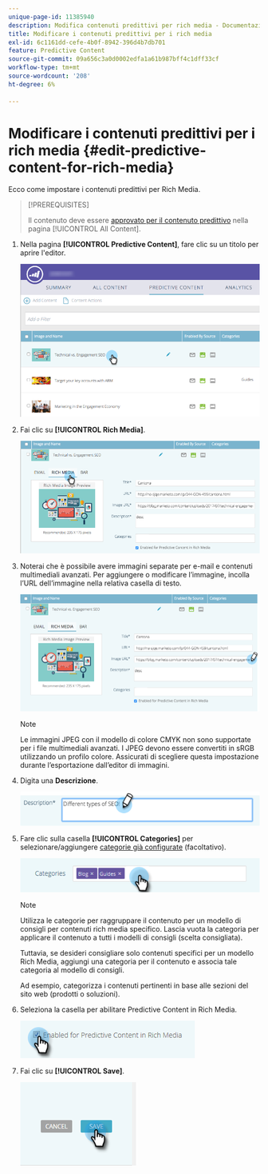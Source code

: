 ```yaml
---
unique-page-id: 11385940
description: Modifica contenuti predittivi per rich media - Documentazione Marketo - Documentazione del prodotto
title: Modificare i contenuti predittivi per i rich media
exl-id: 6c1161dd-cefe-4b0f-8942-396d4b7db701
feature: Predictive Content
source-git-commit: 09a656c3a0d0002edfa1a61b987bff4c1dff33cf
workflow-type: tm+mt
source-wordcount: '208'
ht-degree: 6%

---
```


# Modificare i contenuti predittivi per i rich media {#edit-predictive-content-for-rich-media}

Ecco come impostare i contenuti predittivi per Rich Media.

>[!PREREQUISITES]
>
>Il contenuto deve essere [approvato per il contenuto predittivo](/help/marketo/product-docs/predictive-content/working-with-all-content/approve-a-title-for-predictive-content.md) nella pagina [!UICONTROL All Content].

1. Nella pagina **[!UICONTROL Predictive Content]**, fare clic su un titolo per aprire l&#39;editor.

   ![](assets/image2017-10-3-9-3a40-3a38.png)

1. Fai clic su **[!UICONTROL Rich Media]**.

   ![](assets/image2017-10-3-9-3a41-3a33.png)

1. Noterai che è possibile avere immagini separate per e-mail e contenuti multimediali avanzati. Per aggiungere o modificare l’immagine, incolla l’URL dell’immagine nella relativa casella di testo.

   ![](assets/image2017-10-3-9-3a42-3a20.png)

   >[!NOTE]
   >
   >Le immagini JPEG con il modello di colore CMYK non sono supportate per i file multimediali avanzati. I JPEG devono essere convertiti in sRGB utilizzando un profilo colore. Assicurati di scegliere questa impostazione durante l’esportazione dall’editor di immagini.

1. Digita una **Descrizione**.

   ![](assets/image2017-10-3-9-3a43-3a43.png)

1. Fare clic sulla casella **[!UICONTROL Categories]** per selezionare/aggiungere [categorie già configurate](/help/marketo/product-docs/predictive-content/getting-started/set-up-categories.md) (facoltativo).

   ![](assets/image2017-10-3-9-3a55-3a57.png)

   >[!NOTE]
   >
   >Utilizza le categorie per raggruppare il contenuto per un modello di consigli per contenuti rich media specifico. Lascia vuota la categoria per applicare il contenuto a tutti i modelli di consigli (scelta consigliata).
   >
   >Tuttavia, se desideri consigliare solo contenuti specifici per un modello Rich Media, aggiungi una categoria per il contenuto e associa tale categoria al modello di consigli.
   >
   >Ad esempio, categorizza i contenuti pertinenti in base alle sezioni del sito web (prodotti o soluzioni).

1. Seleziona la casella per abilitare Predictive Content in Rich Media.

   ![](assets/six-1.png)

1. Fai clic su **[!UICONTROL Save]**.

   ![](assets/save.png)
